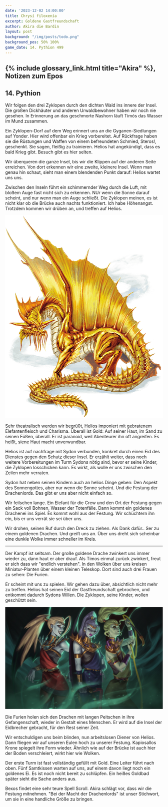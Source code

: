 ```yaml
---
date: '2023-12-02 14:00:00'
title: Chrysí filoxenía
excerpt: Goldene Gastfreundschaft
author: Akira die Bardin
layout: post
background: "/img/posts/todo.png"
background_pos: 50% 100%
game_date: 14. Pythion 499
---
```


<div class="rhyme">
  <blockquote>
     
  </blockquote>
</div>

## {% include glossary_link.html title="Akira" %}, Notizen zum Epos


## 14. Pythion

Wir folgen den drei Zyklopen durch den dichten Wald ins innere der Insel. Die großen Dickhäuter und anderen Urwaldbewohner haben wir noch nie gesehen. In Erinnerung an das geschmorte Nashorn läuft Timós das Wasser im Mund zusammen.

Ein Zyklopen-Dorf auf dem Weg erinnert uns an die Gyganen-Siedlungen auf Yonder. Hier wird offenbar ein Krieg vorbereitet. Auf Rückfrage haben sie die Rüstungen und Waffen von einem befreundeten Schmied, Steros!, geschenkt. Sie sagen, fleißig zu trainieren. Helios hat angekündigt, dass es bald Krieg gibt. Besuch gibt es hier selten.

Wir überqueren die ganze Insel, bis wir die Klippen auf der anderen Seite erreichen. Von dort erkennen wir eine zweite, kleinere Insel. Wenn man genau hin schaut, sieht man einem blendenden Punkt darauf: Helios wartet uns uns.

Zwischen den Inseln führt ein schimmernder Weg durch die Luft, mit bloßem Auge fast nicht sich zu erkennen. NUr wenn die Sonne darauf scheint, und nur wenn man ein Auge schließt. Die Zyklopen meinen, es ist nicht klar ob die Brücke auch nachts funktioniert. Ich habe Höhenangst. Trotzdem kommen wir drüben an, und treffen auf Helios.

![Helios](/img/posts/helios.png)

Sehr theatralisch werden wir begrü0t, Helios imponiert mit gebratenem Elefantenfleisch und Charisma. Überall ist Gold: Auf seiner Haut, im Sand zu seinen Füßen, überall. Er ist paranoid, weil Abenteurer ihn oft angreifen. Es heißt, siene Haut macht unverwundbar.

Helios ist auf nachfrage mit Sydon verbunden, konkret durch einen Eid des Dienstes gegen den Schutz dieser Insel. Er erzählt weiter, dass noch weitere Vorbereitungen im Turm Sydons nötig sind, bevor er seine Kinder, die Zyklopen losschicken kann. Es wirkt, als wolle er uns zwischen den Zeilen mehr verraten.

Sydon hat neben seinen Kindern auch an helios Dinge geben: Den Aspekt des Sonnengottes, aber nur wenn die Sonne scheint. Und die Festung der Drachenlords. Das gibt er uns aber nicht einfach so.

Wir feilschen lange. Ein Elefant für die Crew und den Ort der Festung gegen ein Sack voll Bohnen, Wasser der Totenfälle.
Dann kommt ein goldenes Drachenei ins Spiel. Es kommt wohl aus der Festung. Wir schüchtern ihn ein, bis er uns verrät sie sei über uns.

Wir drohen, seinen Ruf durch den Dreck zu ziehen. Als Dank dafür.. Ser zu einem goldenen Drachen. Und greift uns an.
Über uns dreht sich scheinbar eine dunkle Wolke immer schneller im Kreis.

---

Der Kampf ist seltsam. Der große goldene Drache zwinkert uns immer wieder zu, dann haut er aber drauf. Als Timos einmal zurück zwinkert, freut er sich dass wir "endlich verstehen". In den Wolken über uns kreisen Miniatur-Planten über einem kleinen Teleskop. Dort sind auch drei Frauen zu sehen: Die Furien.

Er scheint mit uns zu spielen. Wir gehen dazu über, absichtlich nicht mehr zu treffen. Helios hat seinen Eid der Gastfreundschaft gebrochen, und entkommt dadurch Sydons Willen. Die Zyklopen, seine Kinder, wollen geschützt sein.

![Furien](/img/posts/furien.png)

Die Furien holen sich den Drachen mit langen Peitschen in ihre Gefangenschaft, wieder in Gestalt eines Menschen. Er wird auf die Insel der Eidbrecher gebracht, für den Rest seiner Zeit.

Wir entschuldigen uns beim blinden, nun arbeitslosen Diener von Helios. Dann fliegen wir auf unseren Eulen hoch zu unserer Festung. Kapiosallos Krone spiegelt ihre Form wieder. Ähnlich wie auf der Brücke ist auch hier der Boden verschleiert, wirkt hier wie Wolken.

Der erste Turm ist fast vollständig gefüllt mit Gold. Eine Leiter führt nach oben. Fünf Samtkissen warten auf uns, auf einem davon liegt noch ein goldenes Ei. Es ist noch nicht bereit zu schlüpfen. Ein heißes Goldbad später sieht die Sache anders aus.

Bexos findet eine sehr teure Spell Scroll. Akira schlägt vor, dass wir die Festung mitnehmen. "Bei der Macht der Drachenlords" ist unser Stichwort, um sie in eine handliche Größe zu bringen.




<!-- morgen schlüpft mein drache, am 15. volkion -->

<!--
Die Amazonen sind mit der Halbinsel Aresia in Verbindung, 
pythor und hexia, grüner drache, hängen zusammen
Narsus für viele aresianer ein spielzeug der königin.
Helios hat auch Gefallen an den Gyganen gefunden
(Chondrus erzählt uns, beim "träumer", also der richtung ohne sterne, finden wir die nether seee)
Tiameia versucht herauszufinden, wo sie ein Ei herbekommen kann. Pythor versucht zu helfen, ist aber sehr mysteriös und erwähnt Begriffe wie "Goldene Münze", "Sonnenaufgang" und "Helios".
-->
